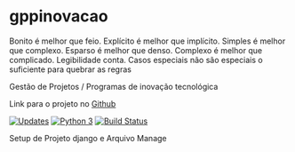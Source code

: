 # gppinovacao
Bonito é melhor que feio. Explícito é melhor que implícito. Simples é melhor que complexo.
Esparso é melhor que denso. Complexo é melhor que complicado. Legibilidade conta. 
Casos especiais não são especiais o suficiente para quebrar as regras

Gestão de Projetos / Programas de inovação tecnológica

Link para o projeto no [Github](https://github.com/ogpgit/gppinovacao)

[![Updates](https://pyup.io/repos/github/ogpgit/gppinovacao/shield.svg)](https://pyup.io/repos/github/ogpgit/gppinovacao/)
[![Python 3](https://pyup.io/repos/github/ogpgit/gppinovacao/python-3-shield.svg)](https://pyup.io/repos/github/ogpgit/gppinovacao/)
[![Build Status](https://travis-ci.org/ogpgit/gppinovacao.svg?branch=master)](https://travis-ci.org/ogpgit/gppinovacao)

Setup de Projeto django e Arquivo Manage